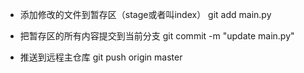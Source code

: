* 添加修改的文件到暂存区（stage或者叫index）
git add main.py

* 把暂存区的所有内容提交到当前分支
git commit -m "update main.py"

* 推送到远程主仓库
git push origin master
